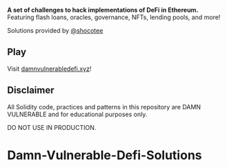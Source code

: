 **A set of challenges to hack implementations of DeFi in Ethereum.** Featuring flash loans, oracles, governance, NFTs, lending pools, and more!

Solutions provided by [@shocotee](https://twitter.com/shocotee) 

## Play

Visit [damnvulnerabledefi.xyz](https://damnvulnerabledefi.xyz)!


## Disclaimer

All Solidity code, practices and patterns in this repository are DAMN VULNERABLE and for educational purposes only.

DO NOT USE IN PRODUCTION.
# Damn-Vulnerable-Defi-Solutions
